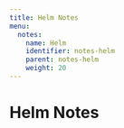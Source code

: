 ```yaml
---
title: Helm Notes
menu:
  notes:
    name: Helm
    identifier: notes-helm
    parent: notes-helm
    weight: 20
---
```

# Helm Notes